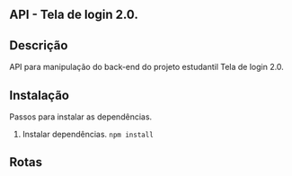 ## API - Tela de login 2.0.

## Descrição
API para manipulação do back-end do projeto estudantil Tela de login 2.0.

## Instalação
Passos para instalar as dependências.

1. Instalar dependências.
    ``npm install``

## Rotas

